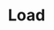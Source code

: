 ---
# -------------------------- #
#        CONTENT TYPE        #
# -------------------------- #

product-type: "connect"
content-type: "api-object"
endpoint: "load"
order: 11


# -------------------------- #
#        OBJECT INFO         #
# -------------------------- #

title: "Load"
endpoint-url: "/{client_id}/loads"

description: |
  {{ site.data.connect.core-objects.loads.description | flatify }}
  
intro-short: "Retrieve status info about recent data loading attempts" # Used in the API functionality section of the docs


# -------------------------- #
#        VERSION INFO        #
# -------------------------- #

latest-version: "4"
versions:
  - number: "4"
    deprecated: false


# -------------------------- #
#      AVAILABLE METHODS     #
# -------------------------- #

available-methods:
  - id: "list-last-loads-for-account"
    title: "{{ site.data.connect.core-objects.loads.list.title | flatify }}"
    method: "get"
    short: "{{ site.data.connect.core-objects.loads.list.short | flatify }}"


# -------------------------- #
#      OBJECT ATTRIBUTES     #
# -------------------------- #

object-attributes:
  - name: "source_name"
    type: "string"
    description: |
      The unique name of the source. This will correspond to the name of the destination schema or dataset where Stitch loads data for this source.
    example-value: "stitch_shopify"

  - name: "stream_name"
    type: "string"
    description: |
      The name of the stream (table) associated with the load.
    example-value: "orders"

  - name: "stitch_client_id"
    type: "integer"
    description: "The Stitch client ID associated with the load."
    example-value: "116078"

  - name: "error_state"
    type: "string"
    description: ""
    example-value: ""

  - name: "last_batch_loaded_at"
    type: "date-time"
    description: "The date and time the last batch was loaded for the `stream_name`."
    example-value: "2019-01-15T15:15:19Z"
---